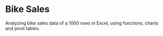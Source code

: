 # Bike Sales

Analyzing bike sales data of a 1000 rows in Excel, using functions, charts and pivot tables.
